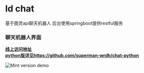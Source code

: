 # ld chat
基于图灵api聊天机器人 后台使用springboot提供restful服务
### 聊天机器人界面
**[线上访问地址](http://66super.com/ai/)**             
**[python版详见https://github.com/superman-wrdh/chat-python](https://github.com/superman-wrdh/chat-python)**             

![Mint version demo](desc.png)  
